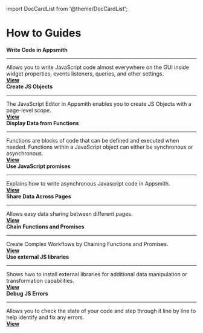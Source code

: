 import DocCardList from '@theme/DocCardList';

# How to Guides


<div class="containerGridSampleApp">
  <div class="containerColumnSampleApp columnGrid column-one">
        <div class="containerCol">
            <strong>Write Code in Appsmith</strong>
        </div> <hr/>
        <div class="containerDescription">Allows you to write JavaScript code almost everywhere on the GUI inside widget properties, events listeners, queries, and other settings.</div>
        <div class="containerTutorialLink"><a href="/core-concepts/writing-code">
        <strong >View </strong></a></div>
    </div>
    <div class="containerColumnSampleApp columnGrid column-two">
        <div class="containerCol">
           <strong>Create JS Objects</strong>
        </div><hr/>
        <div class="containerDescription">The JavaScript Editor in Appsmith enables you to create JS Objects with a page-level scope. </div>
         <div class="containerTutorialLink"><a href="/core-concepts/writing-code/javascript-editor-beta"><strong>View</strong></a>
         </div>
    </div>
</div>
<div class="containerGridSampleApp">
    <div class="containerColumnSampleApp columnGrid column-one">
        <div class="containerCol">
            <strong>Display Data from Functions</strong>
        </div> <hr/>
        <div class="containerDescription">Functions are blocks of code that can be defined and executed when needed. Functions within a JavaScript object can either be synchronous or asynchronous. </div>
        <div class="containerTutorialLink"><a href="/write-code/how-to-guides/display-data-from-functions">
        <strong>View</strong></a></div>
    </div>
    <div class="containerColumnSampleApp columnGrid column-two">
        <div class="containerCol">
           <strong>Use JavaScript promises</strong>
        </div><hr/>
        <div class="containerDescription">Explains how to write asynchronous Javascript code in Appsmith.
        </div>
         <div class="containerTutorialLink"><a href="/core-concepts/writing-code/javascript-promises"><strong>View</strong></a>
         </div>
    </div>
</div>

<div class="containerGridSampleApp">
  <div class="containerColumnSampleApp columnGrid column-one">
        <div class="containerCol">
            <strong>Share Data Across Pages</strong>
        </div> <hr/>
        <div class="containerDescription">Allows easy data sharing between different pages.</div>
        <div class="containerTutorialLink"><a href="/advanced-concepts/sharing-data-across-pages">
        <strong >View </strong></a></div>
    </div>
    <div class="containerColumnSampleApp columnGrid column-two">
        <div class="containerCol">
           <strong>Chain Functions and Promises</strong>
        </div><hr/>
        <div class="containerDescription">Create Complex Workflows by Chaining Functions and Promises. </div>
         <div class="containerTutorialLink"><a href="/core-concepts/writing-code/workflows"><strong>View</strong></a>
         </div>
    </div>
</div>
<div class="containerGridSampleApp">
    <div class="containerColumnSampleApp columnGrid column-one">
        <div class="containerCol">
            <strong>Use external JS libraries</strong>
        </div> <hr/>
        <div class="containerDescription">Shows hwo to install external libraries for additional data manipulation or transformation capabilities.</div>
        <div class="containerTutorialLink"><a href="/core-concepts/writing-code/ext-libraries">
        <strong>View</strong></a></div>
    </div>
    <div class="containerColumnSampleApp columnGrid column-two">
        <div class="containerCol">
           <strong>Debug JS Errors</strong>
        </div><hr/>
        <div class="containerDescription">Allows you to check the state of your code and step through it line by line to help identify and fix any errors.
        </div>
         <div class="containerTutorialLink"><a href="/write-code/how-to-guides/debug-js-errors"><strong>View</strong></a>
         </div>
    </div>
</div>

